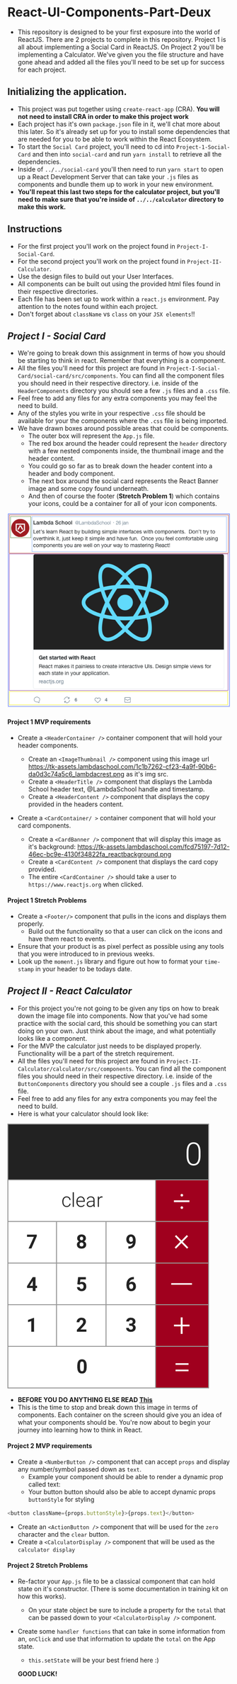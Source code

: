# React-UI-Components-Part-Deux


- This repository is designed to be your first exposure into the world of ReactJS. There are 2 projects to complete in this repository. Project 1 is all about implementing a Social Card in ReactJS. On Project 2 you'll be implementing a Calculator. We've given you the file structure and have gone ahead and added all the files you'll need to be set up for success for each project.

## Initializing the application.

- This project was put together using `create-react-app` (CRA). **You will not need to install CRA in order to make this project work**
- Each project has it's own `package.json` file in it, we'll chat more about this later. So it's already set up for you to install some dependencies that are needed for you to be able to work within the React Ecosystem.
- To start the `Social Card` project, you'll need to cd into `Project-1-Social-Card` and then into `social-card` and run `yarn install` to retrieve all the dependencies.
- Inside of `../../social-card` you'll then need to run `yarn start` to open up a React Development Server that can take your `.js` files as components and bundle them up to work in your new environment.
- **You'll repeat this last two steps for the calculator project, but you'll need to make sure that you're inside of `../../calculator` directory to make this work.**

## Instructions


- For the first project you'll work on the project found in `Project-I-Social-Card`.
- For the second project you'll work on the project found in `Project-II-Calculator`.
- Use the design files to build out your User Interfaces.
- All components can be built out using the provided html files found in their respective directories.
- Each file has been set up to work within a `react.js` environment. Pay attention to the notes found within each project.
- Don't forget about `className` vs `class` on your `JSX elements`!!

## _Project I - Social Card_

- We're going to break down this assignment in terms of how you should be starting to think in react. Remember that everything is a component.
- All the files you'll need for this project are found in `Project-I-Social-Card/social-card/src/components`. You can find all the component files you should need in their respective directory. i.e. inside of the `HeaderComponents` directory you should see a few `.js` files and a `.css` file.
- Feel free to add any files for any extra components you may feel the need to build.
- Any of the styles you write in your respective `.css` file should be available for your the components where the `.css` file is being imported.
- We have drawn boxes around possible areas that could be components.
  - The outer box will represent the `App.js` file.
  - The red box around the header could represent the `header` directory with a few nested components inside, the thumbnail image and the header content.
  - You could go so far as to break down the header content into a header and body component.
  - The next box around the social card represents the React Banner image and some copy found underneath.
  - And then of course the footer (**Stretch Problem 1**) which contains your icons, could be a container for all of your icon components.

![Social Components](sc-component-outline.png)

#### Project 1 MVP requirements

- Create a `<HeaderContainer />` container component that will hold your header components.

  - Create an `<ImageThumbnail />` component using this image url https://tk-assets.lambdaschool.com/1c1b7262-cf23-4a9f-90b6-da0d3c74a5c6_lambdacrest.png as it's img src.
  - Create a `<HeaderTitle />` component that displays the Lambda School header text, @LambdaSchool handle and timestamp.
  - Create a `<HeaderContent />` component that displays the copy provided in the headers content.

- Create a `<CardContainer/ >` container component that will hold your card components.
  - Create a `<CardBanner />` component that will display this image as it's background: https://tk-assets.lambdaschool.com/fcd75197-7d12-46ec-bc9e-4130f34822fa_reactbackground.png
  - Create a `<CardContent />` component that displays the card copy provided.
  - The entire `<CardContainer />` should take a user to `https://www.reactjs.org` when clicked.

#### Project 1 Stretch Problems

- Create a `<Footer/>` component that pulls in the icons and displays them properly.
  - Build out the functionality so that a user can click on the icons and have them react to events.
- Ensure that your product is as pixel perfect as possible using any tools that you were introduced to in previous weeks.
- Look up the `moment.js` library and figure out how to format your `time-stamp` in your header to be todays date.

## _Project II - React Calculator_

- For this project you're not going to be given any tips on how to break down the image file into components. Now that you've had some practice with the social card, this should be something you can start doing on your own. Just think about the image, and what potentially looks like a component.
- For the MVP the calculator just needs to be displayed properly. Functionality will be a part of the stretch requirement.
- All the files you'll need for this project are found in `Project-II-Calculator/calculator/src/components`. You can find all the component files you should need in their respective directory. i.e. inside of the `ButtonComponents` directory you should see a couple `.js` files and a `.css` file.
- Feel free to add any files for any extra components you may feel the need to build.
- Here is what your calculator should look like:

![Calculator](calculator-component.png)

- **BEFORE YOU DO ANYTHING ELSE READ [This](https://reactjs.org/docs/thinking-in-react.html)**
- This is the time to stop and break down this image in terms of components. Each container on the screen should give you an idea of what your components should be. You're now about to begin your journey into learning how to think in React.

#### Project 2 MVP requirements

- Create a `<NumberButton />` component that can accept `props` and display any number/symbol passed down as `text`.
  - Example your component should be able to render a dynamic prop called text:
  - Your button button should also be able to accept dynamic props `buttonStyle` for styling

```js
<button className={props.buttonStyle}>{props.text}</button>
```

- Create an `<ActionButton />` component that will be used for the `zero` character and the `clear` button.
- Create a `<CalculatorDisplay />` component that will be used as the `calculator display`

#### Project 2 Stretch Problems

- Re-factor your `App.js` file to be a classical component that can hold state on it's constructor. (There is some documentation in training kit on how this works).
  - On your state object be sure to include a property for the `total` that can be passed down to your `<CalculatorDisplay />` component.
- Create some `handler functions` that can take in some information from an, `onClick` and use that information to update the `total` on the App state.

  - `this.setState` will be your best friend here :)

  **GOOD LUCK!**
